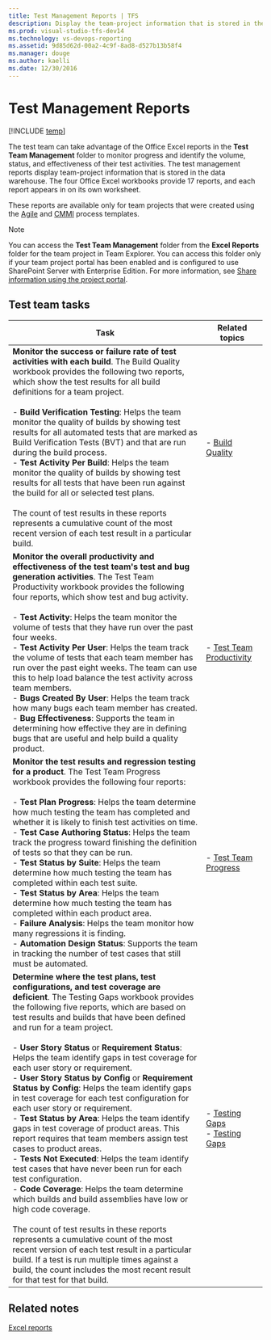 ```yaml
---
title: Test Management Reports | TFS
description: Display the team-project information that is stored in the data warehouse.
ms.prod: visual-studio-tfs-dev14
ms.technology: vs-devops-reporting
ms.assetid: 9d85d62d-00a2-4c9f-8ad8-d527b13b58f4
ms.manager: douge
ms.author: kaelli
ms.date: 12/30/2016
---
```

# Test Management Reports
[!INCLUDE [temp](../_shared/tfs-sharepoint-version.md)]

The test team can take advantage of the Office Excel reports in the **Test Team Management** folder to monitor progress and identify the volume, status, and effectiveness of their test activities. The test management reports display team-project information that is stored in the data warehouse. The four Office Excel workbooks provide 17 reports, and each report appears in on its own worksheet.  
  
 These reports are available only for team projects that were created using the [Agile](../../work/work-items/guidance/agile-process.md) and [CMMI](../../work/work-items/guidance/cmmi-process.md) process templates.  
  
> [!NOTE]
>  You can access the **Test Team Management** folder from the **Excel Reports** folder for the team project in Team Explorer. You can access this folder only if your team project portal has been enabled and is configured to use SharePoint Server with Enterprise Edition. For more information, see [Share information using the project portal](../sharepoint-dashboards/share-information-using-the-project-portal.md).  
  
## Test team tasks  
  
|Task|Related topics|  
|----------|--------------------|  
|**Monitor the success or failure rate of test activities with each build**. The Build Quality workbook provides the following two reports, which show the test results for all build definitions for a team project.<br /><br /> -   **Build Verification Testing**: Helps the team monitor the quality of builds by showing test results for all automated tests that are marked as Build Verification Tests (BVT) and that are run during the build process.<br />-   **Test Activity Per Build**: Helps the team monitor the quality of builds by showing test results for all tests that have been run against the build for all or selected test plans.<br /><br /> The count of test results in these reports represents a cumulative count of the most recent version of each test result in a particular build.|-   [Build Quality](build-quality-excel-report.md)|  
|**Monitor the overall productivity and effectiveness of the test team's test and bug generation activities**. The Test Team Productivity workbook provides the following four reports, which show test and bug activity.<br /><br /> -   **Test Activity**: Helps the team monitor the volume of tests that they have run over the past four weeks.<br />-   **Test Activity Per User**: Helps the team track the volume of tests that each team member has run over the past eight weeks. The team can use this to help load balance the test activity across team members.<br />-   **Bugs Created By User**: Helps the team track how many bugs each team member has created.<br />-   **Bug Effectiveness**: Supports the team in determining how effective they are in defining bugs that are useful and help build a quality product.|-   [Test Team Productivity](test-team-productivity-excel-report.md)|  
|**Monitor the test results and regression testing for a product**. The Test Team Progress workbook provides the following four reports:<br /><br /> -   **Test Plan Progress**: Helps the team determine how much testing the team has completed and whether it is likely to finish test activities on time.<br />-   **Test Case Authoring Status**: Helps the team track the progress toward finishing the definition of tests so that they can be run.<br />-   **Test Status by Suite**: Helps the team determine how much testing the team has completed within each test suite.<br />-   **Test Status by Area**: Helps the team determine how much testing the team has completed within each product area.<br />-   **Failure Analysis**: Helps the team monitor how many regressions it is finding.<br />-   **Automation Design Status**: Supports the team in tracking the number of test cases that still must be automated.|-   [Test Team Progress](test-team-progress-excel-report.md)|  
|**Determine where the test plans, test configurations, and test coverage are deficient**. The Testing Gaps workbook provides the following five reports, which are based on test results and builds that have been defined and run for a team project.<br /><br /> -   **User Story Status** or **Requirement Status**: Helps the team identify gaps in test coverage for each user story or requirement.<br />-   **User Story Status by Config** or **Requirement Status by Config**: Helps the team identify gaps in test coverage for each test configuration for each user story or requirement.<br />-   **Test Status by Area**: Helps the team identify gaps in test coverage of product areas. This report requires that team members assign test cases to product areas.<br />-   **Tests Not Executed**: Helps the team identify test cases that have never been run for each test configuration.<br />-   **Code Coverage**: Helps the team determine which builds and build assemblies have low or high code coverage.<br /><br /> The count of test results in these reports represents a cumulative count of the most recent version of each test result in a particular build. If a test is run multiple times against a build, the count includes the most recent result for that test for that build.|-   [Testing Gaps](testing-gaps-excel-report-agile.md)<br />-   [Testing Gaps](testing-gaps-excel-report-cmmi.md)|  
  
## Related notes
 [Excel reports](excel-reports.md)